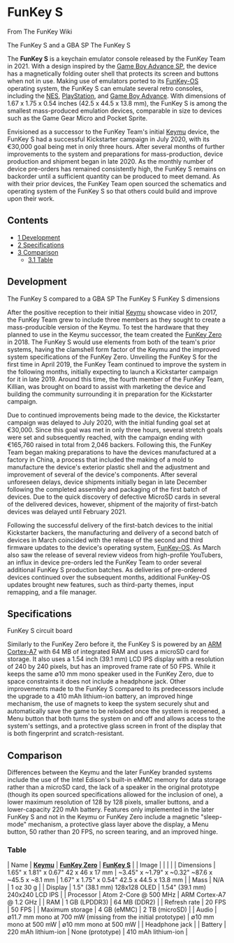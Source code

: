 # FunKey S

From The FunKey Wiki



The FunKey S and a GBA SP The FunKey S

The **FunKey S** is a keychain emulator console released by the FunKey Team in 2021. With a design inspired by the [Game Boy Advance SP](https://en.wikipedia.org/wiki/Game_Boy_Advance_SP "w:Game Boy Advance SP"), the device has a magnetically folding outer shell that protects its screen and buttons when not in use. Making use of emulators ported to its [FunKey-OS](/wiki/FunKey-OS "FunKey-OS") operating system, the FunKey S can emulate several retro consoles, including the [NES](https://en.wikipedia.org/wiki/Nintendo_Entertainment_System "w:Nintendo Entertainment System"), [PlayStation](https://en.wikipedia.org/wiki/PlayStation_(console) "w:PlayStation (console)"), and [Game Boy Advance](https://en.wikipedia.org/wiki/Game_Boy_Advance "w:Game Boy Advance"). With dimensions of 1.67 x 1.75 x 0.54 inches (42.5 x 44.5 x 13.8 mm), the FunKey S is among the smallest mass-produced emulation devices, comparable in size to devices such as the Game Gear Micro and Pocket Sprite.

Envisioned as a successor to the FunKey Team's initial [Keymu](/wiki/Keymu "Keymu") device, the FunKey S had a successful Kickstarter campaign in July 2020, with its €30,000 goal being met in only three hours. After several months of further improvements to the system and preparations for mass-production, device production and shipment began in late 2020. As the monthly number of device pre-orders has remained consistently high, the FunKey S remains on backorder until a sufficient quantity can be produced to meet demand. As with their prior devices, the FunKey Team open sourced the schematics and operating system of the FunKey S so that others could build and improve upon their work.

## Contents

* [1 Development](#development)
* [2 Specifications](#specifications)
* [3 Comparison](#comparison)
  - [3.1 Table](#table)

## Development

The FunKey S compared to a GBA SP The FunKey S FunKey S dimensions

After the positive reception to their initial [Keymu](/wiki/Keymu "Keymu") showcase video in 2017, the FunKey Team grew to include three members as they sought to create a mass-producible version of the Keymu. To test the hardware that they planned to use in the Keymu successor, the team created the [FunKey Zero](/wiki/FunKey_Zero "FunKey Zero") in 2018. The FunKey S would use elements from both of the team's prior systems, having the clamshell form factor of the Keymu and the improved system specifications of the FunKey Zero. Unveiling the FunKey S for the first time in April 2019, the FunKey Team continued to improve the system in the following months, initially expecting to launch a Kickstarter campaign for it in late 2019. Around this time, the fourth member of the FunKey Team, Killian, was brought on board to assist with marketing the device and building the community surrounding it in preparation for the Kickstarter campaign.

Due to continued improvements being made to the device, the Kickstarter campaign was delayed to July 2020, with the initial funding goal set at €30,000. Since this goal was met in only three hours, several stretch goals were set and subsequently reached, with the campaign ending with €165,760 raised in total from 2,046 backers. Following this, the FunKey Team began making preparations to have the devices manufactured at a factory in China, a process that included the making of a mold to manufacture the device's exterior plastic shell and the adjustment and improvement of several of the device's components. After several unforeseen delays, device shipments initially began in late December following the completed assembly and packaging of the first batch of devices. Due to the quick discovery of defective MicroSD cards in several of the delivered devices, however, shipment of the majority of first-batch devices was delayed until February 2021.

Following the successful delivery of the first-batch devices to the initial Kickstarter backers, the manufacturing and delivery of a second batch of devices in March coincided with the release of the second and third firmware updates to the device's operating system, [FunKey-OS](/wiki/FunKey-OS "FunKey-OS"). As March also saw the release of several review videos from high-profile YouTubers, an influx in device pre-orders led the FunKey Team to order several additional FunKey S production batches. As deliveries of pre-ordered devices continued over the subsequent months, additional FunKey-OS updates brought new features, such as third-party themes, input remapping, and a file manager.

## Specifications

FunKey S circuit board

Similarly to the FunKey Zero before it, the FunKey S is powered by an [ARM Cortex-A7](https://en.wikipedia.org/wiki/ARM_Cortex-A7 "w:ARM Cortex-A7") with 64 MB of integrated RAM and uses a microSD card for storage. It also uses a 1.54 inch (39.1 mm) LCD IPS display with a resolution of 240 by 240 pixels, but has an improved frame rate of 50 FPS. While it keeps the same ∅10 mm mono speaker used in the FunKey Zero, due to space constraints it does not include a headphone jack. Other improvements made to the FunKey S compared to its predecessors include the upgrade to a 410 mAh lithium-ion battery, an improved hinge mechanism, the use of magnets to keep the system securely shut and automatically save the game to be reloaded once the system is reopened, a Menu button that both turns the system on and off and allows access to the system's settings, and a protective glass screen in front of the display that is both fingerprint and scratch-resistant.

## Comparison

Differences between the Keymu and the later FunKey branded systems include the use of the Intel Edison's built-in eMMC memory for data storage rather than a microSD card, the lack of a speaker in the original prototype (though its open sourced specifications allowed for the inclusion of one), a lower maximum resolution of 128 by 128 pixels, smaller buttons, and a lower-capacity 220 mAh battery. Features only implemented in the later FunKey S and not in the Keymu or FunKey Zero include a magnetic "sleep-mode" mechanism, a protective glass layer above the display, a Menu button, 50 rather than 20 FPS, no screen tearing, and an improved hinge.

### Table

| Name | <u>**Keymu**</u> | <u>**FunKey Zero**</u> | <u>**FunKey S**</u> |
| Image |  |  |  |
| Dimensions | 1.65" x 1.81" x 0.67" 42 x 46 x 17 mm | ~3.45" x ~1.79" x ~0.32" ~87.6 x ~45.5 x ~8.1 mm | 1.67" x 1.75" x 0.54" 42.5 x 44.5 x 13.8 mm |
| Mass | N/A | 1 oz 30 g |
| Display | 1.5" (38.1 mm) 128x128 OLED | 1.54" (39.1 mm) 240x240 LCD IPS |
| Processor | Atom 2-Core @ 500 MHz | ARM Cortex-A7 @ 1.2 GHz |
| RAM | 1 GB (LPDDR3) | 64 MB (DDR2) |
| Refresh rate | 20 FPS | 50 FPS |
| Maximum storage | 4 GB (eMMC) | 2 TB (microSD) |
| Audio |  ∅11.7 mm mono at 700 mW (missing from the initial prototype) |  ∅10 mm mono at 500 mW |  ∅10 mm mono at 500 mW |
| Headphone jack |
| Battery | 220 mAh lithium-ion | None (prototype) | 410 mAh lithium-ion |

<br>

